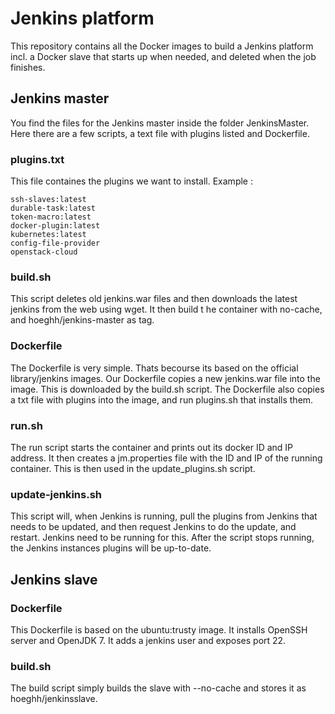 # Jenkins platform

This repository contains all the Docker images to build a Jenkins platform incl. a Docker slave that starts up when needed, and deleted when the job finishes.

## Jenkins master
You find the files for the Jenkins master inside the folder JenkinsMaster. Here there are a few scripts, a text file with plugins listed and Dockerfile.

### plugins.txt
This file containes the plugins we want to install.
Example :
```
ssh-slaves:latest
durable-task:latest
token-macro:latest
docker-plugin:latest
kubernetes:latest
config-file-provider
openstack-cloud
```
### build.sh
This script deletes old jenkins.war files and then downloads the latest jenkins from the web using wget. It then build t
he container with no-cache, and hoeghh/jenkins-master as tag. 

### Dockerfile
The Dockerfile is very simple. Thats becourse its based on the official library/jenkins images. Our Dockerfile copies a new jenkins.war file into the image. This is downloaded by the build.sh script. The Dockerfile also copies a txt file with plugins into the image, and run plugins.sh that installs them.

### run.sh
The run script starts the container and prints out its docker ID and IP address. It then creates a jm.properties file with the ID and IP of the running container. This is then used in the update_plugins.sh script.

### update-jenkins.sh
This script will, when Jenkins is running, pull the plugins from Jenkins that needs to be updated, and then request Jenkins to do the update, and restart. Jenkins need to be running for this. After the script stops running, the Jenkins instances plugins will be up-to-date.

## Jenkins slave

### Dockerfile
This Dockerfile is based on the ubuntu:trusty image. It installs OpenSSH server and OpenJDK 7. It adds a jenkins user and exposes port 22.

### build.sh
The build script simply builds the slave with --no-cache and stores it as hoeghh/jenkinsslave.
